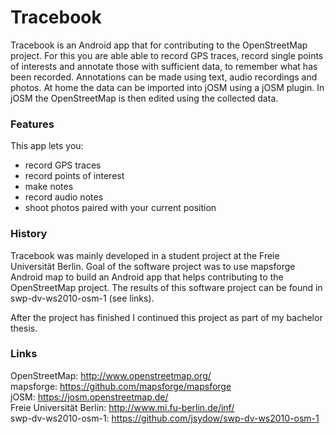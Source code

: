 # Tracebook

Tracebook is an Android app that for contributing to the OpenStreetMap project. For this you are able able to record GPS traces, record single points of interests and annotate those with sufficient data, to remember what has been
 recorded. Annotations can be made using text, audio recordings and photos. At home the data can be imported into jOSM using a jOSM plugin. 
In jOSM the OpenStreetMap is then edited using the collected data.

### Features

This app lets you:

 - record GPS traces
 - record points of interest
 - make notes
 - record audio notes
 - shoot photos paired with your current position
 
### History
 
 Tracebook was mainly developed in a student project at the Freie Universität Berlin. Goal of the software project was to use
 mapsforge Android map to build an Android app that helps contributing to the OpenStreetMap project. 
 The results of this software project can be found in swp-dv-ws2010-osm-1 (see links).
 
 After the project has finished I continued this project as part of my bachelor thesis.

### Links

OpenStreetMap: http://www.openstreetmap.org/  
mapsforge: https://github.com/mapsforge/mapsforge  
jOSM: https://josm.openstreetmap.de/  
Freie Universität Berlin: http://www.mi.fu-berlin.de/inf/  
swp-dv-ws2010-osm-1: https://github.com/jsydow/swp-dv-ws2010-osm-1  
